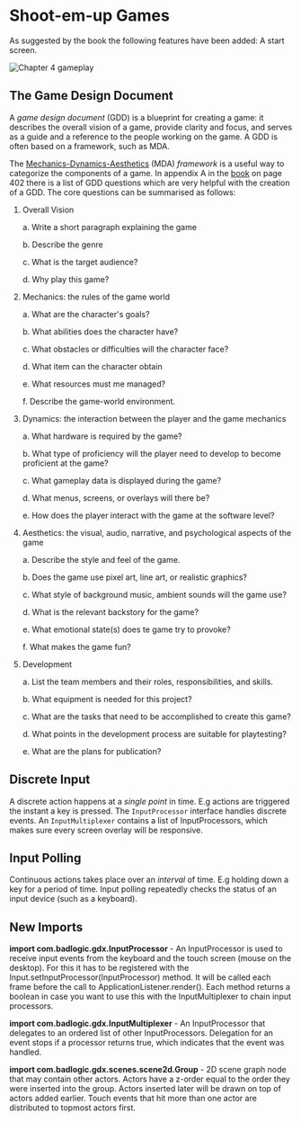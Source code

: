 # Shoot-em-up Games

As suggested by the book the following features have been added: A start screen. 

![Chapter 4 gameplay](https://user-images.githubusercontent.com/4059636/57120333-ff63b500-6d70-11e9-84cb-241bb2e39472.PNG)

## The Game Design Document
A _game design document_ (GDD) is a blueprint for creating a game: it describes the overall vision of a game, provide clarity and focus, and serves as a guide and a reference to the people working on the game.
A GDD is often based on a framework, such as MDA.

The [Mechanics-Dynamics-Aesthetics](https://en.wikipedia.org/wiki/MDA_framework) (MDA) _framework_ is a useful way to categorize the components of a game.
In appendix A in the [book](https://www.apress.com/gp/book/9781484233238) on page 402 there is a list of GDD questions which are very helpful with the creation of a GDD.
The core questions can be summarised as follows: 
1. Overall Vision

    a. Write a short paragraph explaining the game
    
    b. Describe the genre
    
    c. What is the target audience?
    
    d. Why play this game?
    
2. Mechanics: the rules of the game world

    a. What are the character's goals?
    
    b. What abilities does the character have?
    
    c. What obstacles or difficulties will the character face?
    
    d. What item can the character obtain
    
    e. What resources must me managed?
    
    f. Describe the game-world environment.  

3. Dynamics: the interaction between the player and the game mechanics

    a. What hardware is required by the game?
    
    b. What type of proficiency will the player need to develop to become proficient at the game?
    
    c. What gameplay data is displayed during the game?
    
    d. What menus, screens, or overlays will there be?
    
    e. How does the player interact with the game at the software level?

4. Aesthetics: the visual, audio, narrative, and psychological aspects of the game

    a. Describe the style and feel of the game.
    
    b. Does the game use pixel art, line art, or realistic graphics?
    
    c. What style of background music, ambient sounds will the game use?
    
    d. What is the relevant backstory for the game?
    
    e. What emotional state(s) does te game try to provoke?
    
    f. What makes the game fun?
        
5. Development

    a. List the team members and their roles, responsibilities, and skills.
    
    b. What equipment is needed for this project?
    
    c. What are the tasks that need to be accomplished to create this game?
    
    d. What points in the development process are suitable for playtesting?
    
    e. What are the plans for publication?    

## Discrete Input
A discrete action happens at a _single point_ in time. E.g actions are triggered the instant a key is pressed.
The ```InputProcessor``` interface handles discrete events.
An ```InputMultiplexer``` contains a list of InputProcessors, which makes sure every screen overlay will be responsive.  

## Input Polling
Continuous actions takes place over an _interval_ of time. E.g holding down a key for a period of time.
Input polling repeatedly checks the status of an input device (such as a keyboard).

## New Imports

**import com.badlogic.gdx.InputProcessor** - An InputProcessor is used to receive input events from the keyboard and the touch screen (mouse on the desktop). For this it has to be registered with the Input.setInputProcessor(InputProcessor) method. It will be called each frame before the call to ApplicationListener.render(). Each method returns a boolean in case you want to use this with the InputMultiplexer to chain input processors.

**import com.badlogic.gdx.InputMultiplexer** - An InputProcessor that delegates to an ordered list of other InputProcessors. Delegation for an event stops if a processor returns true, which indicates that the event was handled.

**import com.badlogic.gdx.scenes.scene2d.Group** - 2D scene graph node that may contain other actors.
Actors have a z-order equal to the order they were inserted into the group. Actors inserted later will be drawn on top of actors added earlier. Touch events that hit more than one actor are distributed to topmost actors first.


